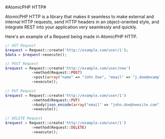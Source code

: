 #AtomicPHP HTTP#

AtomicPHP HTTP is a library that makes it seamless to make external and internal HTTP requests, send HTTP headers in an object-oriented style, and integrate REST into your application very seamlessly and quickly.

Here's an example of a Request being made in AtomicPHP HTTP.

```php
// GET Request
$request = Request::create('http://example.com/user/1');
$data = $request->execute();

// POST Request
$request = Request::create('http://example.com/user/new')
			->method(Request::POST)
			->post(array("name" => "John Doe", "email" => "j.doe@example.com"))
			->execute();
				
// PUT Request
$request = Request::create('http://example.com/user/1')
			->method(Request::PUT)
			->body(json_encode(array("email" => "john.doe@newsite.com")))
			->execute();
			
// DELETE Request
$request = Request::create('http://example.com/user/1')
			->method(Request::DELETE)
			->execute();
```